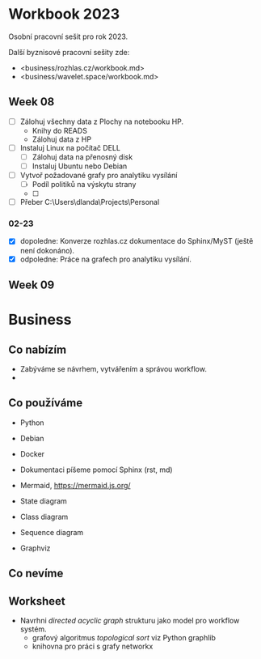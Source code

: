 # Workbook 2023

Osobní pracovní sešit pro rok 2023.

Další byznisové pracovní sešity zde:

- <business/rozhlas.cz/workbook.md>
- <business/wavelet.space/workbook.md>

## Week 08

- [ ] Zálohuj všechny data z Plochy na notebooku HP.
  - Knihy do READS
  - Zálohuj data z HP
- [ ] Instaluj Linux na počítač DELL
  - [ ] Zálohuj data na přenosný disk
  - [ ] Instaluj Ubuntu nebo Debian

- [ ] Vytvoř požadované grafy pro analytiku vysílání
  - [ ] Podíl politiků na výskytu strany
  - [ ]

- [ ] Přeber C:\Users\dlanda\Projects\Personal

### 02-23

- [x] dopoledne: Konverze rozhlas.cz dokumentace do Sphinx/MyST (ještě není dokonáno).
- [x] odpoledne: Práce na grafech pro analytiku vysílání.

## Week 09

# Business

## Co nabízím

- Zabýváme se návrhem, vytvářením a správou workflow.
- 

## Co používáme

- Python
- Debian
- Docker
- Dokumentaci píšeme pomocí Sphinx (rst, md) 

- Mermaid, https://mermaid.js.org/
 - State diagram
 - Class diagram
 - Sequence diagram

- Graphviz

## Co nevíme


## Worksheet

- Navrhni *directed acyclic graph* strukturu jako model pro workflow systém.
  - grafový algoritmus *topological sort* viz Python graphlib
  - knihovna pro práci s grafy networkx
